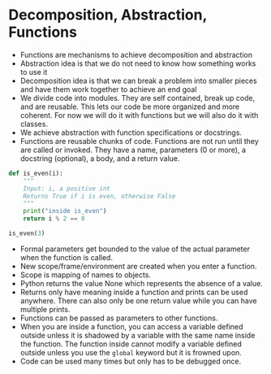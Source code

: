 # Decomposition, Abstraction, Functions
- Functions are mechanisms to achieve decomposition and abstraction
- Abstraction idea is that we do not need to know how something works to use it
- Decomposition idea is that we can break a problem into smaller pieces and have them work together to achieve an end goal
- We divide code into modules. They are self contained, break up code, and are reusable. This lets our code be more organized and more coherent. For now we will do it with functions but we will also do it with classes.
- We achieve abstraction with function specifications or docstrings.
- Functions are reusable chunks of code. Functions are not run until they are called or invoked. They have a name, parameters (0 or more), a docstring (optional), a body, and a return value.
```python
def is_even(i):
    """
    Input: i, a positive int
    Returns True if i is even, otherwise False
    """
    print("inside is_even")
    return i % 2 == 0

is_even(3)
```
- Formal parameters get bounded to the value of the actual parameter when the function is called.
- New scope/frame/environment are created when you enter a function.
- Scope is mapping of names to objects.
- Python returns the value None which represents the absence of a value.
- Returns only have meaning inside a function and prints can be used anywhere. There can also only be one return value while you can have multiple prints.
- Functions can be passed as parameters to other functions.
- When you are inside a function, you can access a variable defined outside unless it is shadowed by a variable with the same name inside the function. The function inside cannot modify a variable defined outside unless you use the `global` keyword but it is frowned upon.
- Code can be used many times but only has to be debugged once.